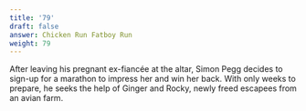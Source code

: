 ```yaml
---
title: '79'
draft: false
answer: Chicken Run Fatboy Run
weight: 79
---
```

After leaving his pregnant ex-fiancée at the altar, Simon Pegg decides to sign-up for a marathon to impress her and win her back. With only weeks to prepare, he seeks the help of Ginger and Rocky, newly freed escapees from an avian farm.